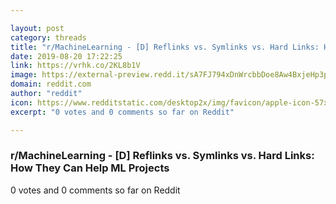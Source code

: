 ```yaml
---

layout: post
category: threads
title: "r/MachineLearning - [D] Reflinks vs. Symlinks vs. Hard Links: How They Can Help ML Projects"
date: 2019-08-20 17:22:25
link: https://vrhk.co/2KL8b1V
image: https://external-preview.redd.it/sA7FJ794xDnWrcbbDoe8Aw4BxjeHp3pprOINJvSKXAU.jpg?auto=webp&s=7cff9105c722961fe8e9e410bbc43e309a7dbd14
domain: reddit.com
author: "reddit"
icon: https://www.redditstatic.com/desktop2x/img/favicon/apple-icon-57x57.png
excerpt: "0 votes and 0 comments so far on Reddit"

---
```


### r/MachineLearning - [D] Reflinks vs. Symlinks vs. Hard Links: How They Can Help ML Projects

0 votes and 0 comments so far on Reddit